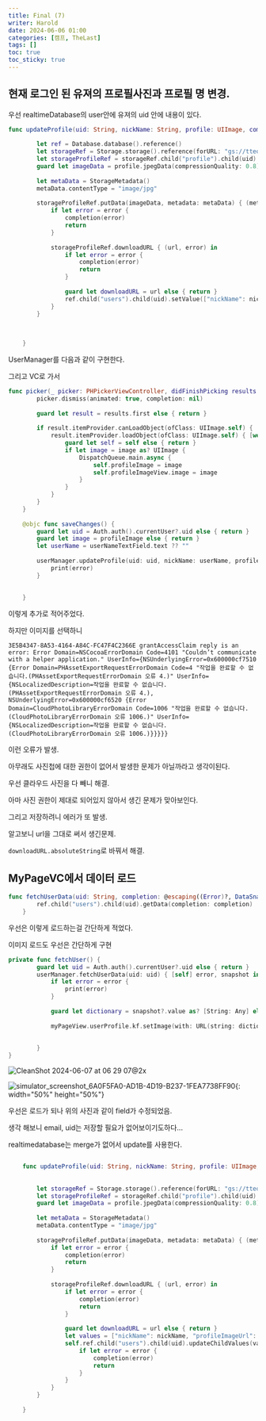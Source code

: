 ```yaml
---
title: Final (7)
writer: Harold
date: 2024-06-06 01:00
categories: [캠프, TheLast]
tags: []
toc: true
toc_sticky: true
---
```


## 현재 로그인 된 유져의 프로필사진과 프로필 명 변경.

우선 realtimeDatabase의 user안에 유져의 uid 안에 내용이 있다.

```swift
func updateProfile(uid: String, nickName: String, profile: UIImage, completion: @escaping (Error) -> Void) {
        
        let ref = Database.database().reference()
        let storageRef = Storage.storage().reference(forURL: "gs://tteoppokki4u.appspot.com")
        let storageProfileRef = storageRef.child("profile").child(uid)
        guard let imageData = profile.jpegData(compressionQuality: 0.8) else { return }
        
        let metaData = StorageMetadata()
        metaData.contentType = "image/jpg"
        
        storageProfileRef.putData(imageData, metadata: metaData) { (metadata, error) in
            if let error = error {
                completion(error)
                return
            }
            
            storageProfileRef.downloadURL { (url, error) in
                if let error = error {
                    completion(error)
                    return
                }
                
                guard let downloadURL = url else { return }
                ref.child("users").child(uid).setValue(["nickName": nickName, "profileImageUrl": downloadURL])
            }
        }
        
        
        
    }
```

UserManager를 다음과 같이 구현한다.

그리고 VC로 가서

```swift
func picker(_ picker: PHPickerViewController, didFinishPicking results: [PHPickerResult]) {
        picker.dismiss(animated: true, completion: nil)
        
        guard let result = results.first else { return }
        
        if result.itemProvider.canLoadObject(ofClass: UIImage.self) {
            result.itemProvider.loadObject(ofClass: UIImage.self) { [weak self] (image, error) in
                guard let self = self else { return }
                if let image = image as? UIImage {
                    DispatchQueue.main.async {
                        self.profileImage = image
                        self.profileImageView.image = image
                    }
                }
            }
        }
    }
    
    @objc func saveChanges() {
        guard let uid = Auth.auth().currentUser?.uid else { return }
        guard let image = profileImage else { return }
        let userName = userNameTextField.text ?? ""
        
        userManager.updateProfile(uid: uid, nickName: userName, profile: image) { error in
            print(error)
        }
        
        
    }
```

이렇게 추가로 적어주었다.

하지만 이미지를 선택하니

```
3E5B4347-8A53-4164-A84C-FC47F4C2366E grantAccessClaim reply is an error: Error Domain=NSCocoaErrorDomain Code=4101 "Couldn’t communicate with a helper application." UserInfo={NSUnderlyingError=0x600000cf7510 {Error Domain=PHAssetExportRequestErrorDomain Code=4 "작업을 완료할 수 없습니다.(PHAssetExportRequestErrorDomain 오류 4.)" UserInfo={NSLocalizedDescription=작업을 완료할 수 없습니다.(PHAssetExportRequestErrorDomain 오류 4.), NSUnderlyingError=0x600000cf6520 {Error Domain=CloudPhotoLibraryErrorDomain Code=1006 "작업을 완료할 수 없습니다.(CloudPhotoLibraryErrorDomain 오류 1006.)" UserInfo={NSLocalizedDescription=작업을 완료할 수 없습니다.(CloudPhotoLibraryErrorDomain 오류 1006.)}}}}}
```

이런 오류가 발생.

아무래도 사진첩에 대한 권한이 없어서 발생한 문제가 아닐까라고 생각이된다.

우선 클라우드 사진을 다 빼니 해결.

아마 사진 권한이 제대로 되어있지 않아서 생긴 문제가 맞아보인다.

그리고 저장하려니 에러가 또 발생.

알고보니 url을 그대로 써서 생긴문제.

`downloadURL.absoluteString`로 바꿔서 해결.

## MyPageVC에서 데이터 로드

```swift
func fetchUserData(uid: String, completion: @escaping((Error)?, DataSnapshot?) -> Void) {
        ref.child("users").child(uid).getData(completion: completion)
    }
```

우선은 이렇게 로드하는걸 간단하게 적었다.

이미지 로드도 우선은 간단하게 구현

```swift
private func fetchUser() {
        guard let uid = Auth.auth().currentUser?.uid else { return }
        userManager.fetchUserData(uid: uid) { [self] error, snapshot in
            if let error = error {
                print(error)
            }
            
            guard let dictionary = snapshot?.value as? [String: Any] else { return }
           
            myPageView.userProfile.kf.setImage(with: URL(string: dictionary["profileImageUrl"] as! String))
          
            
        }
}
```



![CleanShot 2024-06-07 at 06 29 07@2x](https://github.com/Haroldfromk/haroldfromk.github.io/assets/97341336/6b796f4f-6835-43ca-8152-310edd090a84)

![simulator_screenshot_6A0F5FA0-AD1B-4D19-B237-1FEA7738FF90](https://github.com/Haroldfromk/haroldfromk.github.io/assets/97341336/f78a178a-ebd1-4859-aaa3-45b117336041){: width="50%" height="50%"} 

우선은 로드가 되나 위의 사진과 같이 field가 수정되었음.

생각 해보니 email, uid는 저장할 필요가 없어보이기도하다...

realtimedatabase는 merge가 없어서 update를 사용한다.

```swift

    func updateProfile(uid: String, nickName: String, profile: UIImage, completion: @escaping (Error) -> Void) {
        
        
        let storageRef = Storage.storage().reference(forURL: "gs://tteoppokki4u.appspot.com")
        let storageProfileRef = storageRef.child("profile").child(uid)
        guard let imageData = profile.jpegData(compressionQuality: 0.8) else { return }
        
        let metaData = StorageMetadata()
        metaData.contentType = "image/jpg"
        
        storageProfileRef.putData(imageData, metadata: metaData) { (metadata, error) in
            if let error = error {
                completion(error)
                return
            }
            
            storageProfileRef.downloadURL { (url, error) in
                if let error = error {
                    completion(error)
                    return
                }
                
                guard let downloadURL = url else { return }
                let values = ["nickName": nickName, "profileImageUrl": downloadURL.absoluteString]
                self.ref.child("users").child(uid).updateChildValues(values) { error, reference in
                    if let error = error {
                        completion(error)
                        return
                    }
                }
            }
        }
        
    }
```
